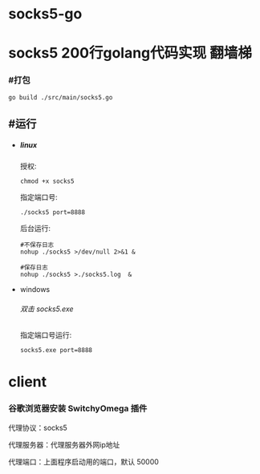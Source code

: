 # socks5-go





# socks5      200行golang代码实现 翻墙梯



### #打包

```
go build ./src/main/socks5.go
```



## #运行

- ##### linux

  授权:

  ```
  chmod +x socks5
  ```

  指定端口号:

  ```
  ./socks5 port=8888
  ```

  
  
  
  
  后台运行:
  
  ```
  #不保存日志
  nohup ./socks5 >/dev/null 2>&1 &
  
  #保存日志
  nohup ./socks5 >./socks5.log  &
  ```



- windows

  ###### 双击 socks5.exe

  

  指定端口号运行:

  ```
  socks5.exe port=8888
  ```








# client

### 谷歌浏览器安装 SwitchyOmega 插件

代理协议：socks5

代理服务器：代理服务器外网ip地址

代理端口：上面程序启动用的端口，默认 50000

